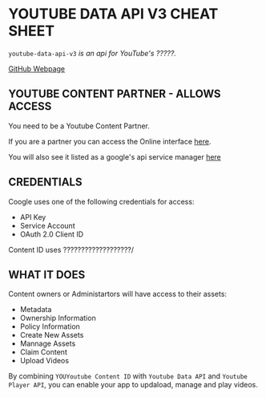 # YOUTUBE DATA API V3 CHEAT SHEET

`youtube-data-api-v3` _is an api for YouTube's ?????._

[GitHub Webpage](https://jeffdecola.github.io/my-cheat-sheets/)

## YOUTUBE CONTENT PARTNER - ALLOWS ACCESS

You need to be a Youtube Content Partner.

If you are a partner you can access the Online interface
[here](https://www.youtube.com/content_id?o=U).

You will also see it listed as a google's api service manager
[here](https://console.developers.google.com/apis/dashboard)

## CREDENTIALS

Coogle uses one of the following credentials for access:

* API Key
* Service Account
* OAuth 2.0 Client ID

Content ID uses ???????????????????/

## WHAT IT DOES

Content owners or Administartors will have access to their assets:

* Metadata
* Ownership Information
* Policy Information
* Create New Assets
* Mannage Assets
* Claim Content
* Upload Videos

By combining `YOUYoutube Content ID` with `Youtube Data API` and `Youtube Player API`,
you can enable your app to updaload, manage and play videos.